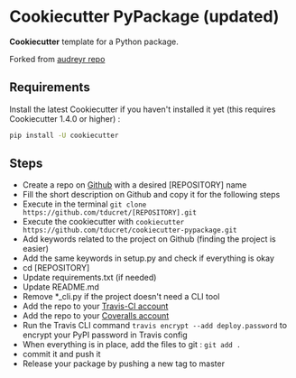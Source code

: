 # Cookiecutter PyPackage (updated)

**Cookiecutter** template for a Python package.

Forked from [audreyr repo](https://github.com/audreyr/cookiecutter-pypackage/)

## Requirements

Install the latest Cookiecutter if you haven't installed it yet (this requires
Cookiecutter 1.4.0 or higher) :

```bash
pip install -U cookiecutter
```

## Steps

- Create a repo on [Github](https://github.com/new) with a desired [REPOSITORY] name
- Fill the short description on Github and copy it for the following steps
- Execute in the terminal `git clone https://github.com/tducret/[REPOSITORY].git`
- Execute the cookiecutter with `cookiecutter https://github.com/tducret/cookiecutter-pypackage.git`
- Add keywords related to the project on Github (finding the project is easier)
- Add the same keywords in setup.py and check if everything is okay
- cd [REPOSITORY]
- Update requirements.txt (if needed)
- Update README.md
- Remove *_cli.py if the project doesn't need a CLI tool
- Add the repo to your [Travis-CI account](https://travis-ci.org/profile/tducret)
- Add the repo to your [Coveralls account](https://coveralls.io/repos/new)
- Run the Travis CLI command `travis encrypt --add deploy.password` to encrypt your PyPI password in Travis config
- When everything is in place, add the files to git : ```git add .```
- commit it and push it
- Release your package by pushing a new tag to master